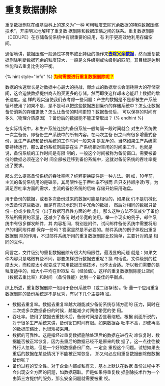 # 重复数据删除

重复数据删除在维基百科上的定义为“一种 可粗粒度去除冗余数据的特殊数据压缩技术”，开宗明义地解释了重复数 据删除和数据压缩之间的联系。重复数据删除（DEDUPE）在存储备份系统中有很重要的应用，有 利于更高效地利用存储空间。

通俗地讲，数据压缩一般通过字符串或比特级的操作来<mark style="color:blue;">**去除冗余数据**</mark>，然而重复数据删除判断数据冗余的粒度较大，一般是文件级别或块级别的匹配，其目标是达到性能和去重复比例的平衡。

{% hint style="info" %}
<mark style="color:red;">**为何需要进行重复数据删除呢？**</mark>

数据的快速增长是对数据中心最大的挑战，爆炸式的数据增长会消耗巨大的存储空间，这会迫使数据提供商去购买更多的存储，然而即使这样却未必能赶上数据的增长速度。这 样的现实迫使我们去考虑一些问题：产生的数据是不是都被生产系统循环使用？如果不是，是不是可以把这些数据放到廉价的存储系统中？怎么让数据备份消耗的存储更低？怎么让备份的时间更短？数据备份后， 可以保存的时间有多久（物理介质原因）？备份后的数据能不能正常取出？
{% endhint %}

在实际情况中，和生产系统连接的备份系统一般每隔一段时间就会 对生产系统做一次主备份，即备份生产系统中的所有内容。在两次主备 份之间有很多增量式备份，且生产系统和备份系统的工作时间一般来讲 是互斥的。当然如果生产系统需要持续运行，那么备份系统则需要在生 产系统相对空闲的时间来工作。也就是说，备份系统的工作时间是有限 制的，一般这个时间被称为备份窗口。需要被备份的数据必须在这个时 间全部被迁移到备份系统中，这就对备份系统的吞吐率提出了要求。

那么怎么提高备份系统的吞吐率呢？纯粹更换硬件是一种方法。例 如，10年前，主流的备份系统用的是磁带，其局限性在于吞吐率不够而 且只支持顺序读/写。为满足吞吐率方面的需求，主流的备份系统的后端 存储开始采用磁盘。

用于备份的数据，或者多次备份过来的数据可能是相似的，如果我 们不是机械化地去备份这些数据，而是有意识地识别其中冗余的数据， 然后对相同的数据只备份一份或少数几份（出于数据可靠性方面的考 虑），那么这种方法不仅减少了备份系统所需要的容量，还减少了备份 时对带宽的使用。举一个现实的例子，邮件系统中有很多群发邮件，其 内容相同，特别是附件。试问邮件备份系统中需要将用户的相同附件都 保存一份吗？答案显然是不必要的。邮件系统的例子体现出重复数据删 除的作用，不过邮件系统所用的重复数据删除比较简单，主要针对的是 相同的文件。

简言之，文件级别的重复数据删除有很大的局限性。最浅显的问题 就是：如果文件内容只是略微有些不同，那要怎样进行数据去重呢？换 句话说，文件级别的粒度太大，而粒度太小就变成了常用数据压缩技术，也不太合适。所以我们需要的是粒度适中的，如大小平均在8KB左 右（经验值）。这样的重复数据删除能让空间（数据去重比率）和时间 （备份性能）达到一个最佳的平衡点。

综上所述，重复数据删除一般用于备份系统中（或二级存储）。衡 量一个应用重复数据删除的备份系统是不是优秀，有以下几个主要特 征。&#x20;

* 数据去重复率。数据去重复率越大越能减少备份系统存储方面的 压力，同时在二次或多次数据备份的时候，越能减少对网络带宽的使 用。&#x20;
* 吞吐率。使用了数据去重技术后，备份时间是否显著缩短。根据 前面所说的，对于很多生产系统来讲，备份窗口时间有限。如果数据吞 吐率不高，即使再高的数据压缩比，也很难被采用。
* 数据的可靠性。这是指经过重复数据删除处理后的数据在进行灾 难恢复时，数据能否被正常恢复，因为去重后的数据已经不是原来的数 据了。这一点往往被外行人忽略，但是一个好的数据备份厂商，一定会 重视这个问题。试想如果去重后的数据在某些情况下不能被正常恢复， 那又何必应用重复数据删除做数据备份呢？&#x20;
* 备份过程的安全性。对于企业内部或私有云，基本上默认在数据 备份过程中不会出现安全方面的问题，如数据窃取。但是如果将重复数 据删除技术作为一个由第三方提供的服务，那么安全问题就需要被重 视。
